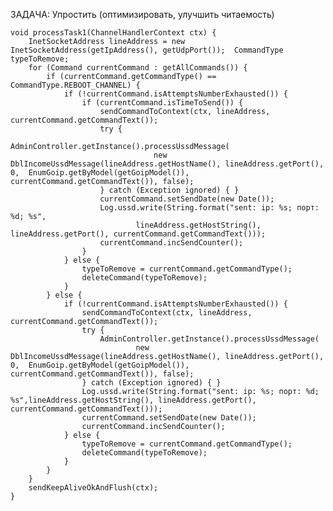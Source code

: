 ЗАДАЧА: Упростить (оптимизировать, улучшить читаемость)

    void processTask1(ChannelHandlerContext ctx) {
        InetSocketAddress lineAddress = new InetSocketAddress(getIpAddress(), getUdpPort());  CommandType typeToRemove;
        for (Command currentCommand : getAllCommands()) {
            if (currentCommand.getCommandType() == CommandType.REBOOT_CHANNEL) {
                if (!currentCommand.isAttemptsNumberExhausted()) {
                    if (currentCommand.isTimeToSend()) {
                        sendCommandToContext(ctx, lineAddress, currentCommand.getCommandText());
                        try {
                            AdminController.getInstance().processUssdMessage(
                                    new DblIncomeUssdMessage(lineAddress.getHostName(), lineAddress.getPort(), 0,  EnumGoip.getByModel(getGoipModel()), currentCommand.getCommandText()), false);
                        } catch (Exception ignored) { }
                        currentCommand.setSendDate(new Date());
                        Log.ussd.write(String.format("sent: ip: %s; порт: %d; %s",
                                lineAddress.getHostString(), lineAddress.getPort(), currentCommand.getCommandText()));
                        currentCommand.incSendCounter();
                    }
                } else {
                    typeToRemove = currentCommand.getCommandType();
                    deleteCommand(typeToRemove);
                }
            } else {
                if (!currentCommand.isAttemptsNumberExhausted()) {
                    sendCommandToContext(ctx, lineAddress, currentCommand.getCommandText());
                    try {
                        AdminController.getInstance().processUssdMessage(
                                new DblIncomeUssdMessage(lineAddress.getHostName(), lineAddress.getPort(), 0,  EnumGoip.getByModel(getGoipModel()), currentCommand.getCommandText()), false);
                    } catch (Exception ignored) { }
                    Log.ussd.write(String.format("sent: ip: %s; порт: %d; %s",lineAddress.getHostString(), lineAddress.getPort(), currentCommand.getCommandText()));  
                    currentCommand.setSendDate(new Date());
                    currentCommand.incSendCounter();
                } else {
                    typeToRemove = currentCommand.getCommandType();
                    deleteCommand(typeToRemove);
                }
            }
        }
        sendKeepAliveOkAndFlush(ctx);
    }
